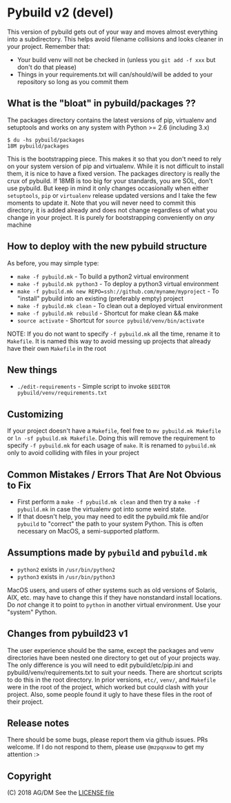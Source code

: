 # Pybuild v2 (devel)

This version of pybuild gets out of your way and moves almost everything into a subdirectory. This helps avoid filename collisions and looks cleaner in your project. Remember that:

* Your build venv will not be checked in (unless you `git add -f xxx` but don't do that please)
* Things in your requirements.txt will can/should/will be added to your repository so long as you commit them

## What is the "bloat" in pybuild/packages ??

The packages directory contains the latest versions of pip, virtualenv and setuptools and works on any system with Python >= 2.6 (including 3.x)

```
$ du -hs pybuild/packages
18M	pybuild/packages
```

This is the bootstrapping piece. This makes it so that you don't need to rely on your system version of pip and virtualenv. While it is not difficult to install them, it is nice to have a fixed version. The packages directory is really the crux of pybuild. If 18MB is too big for your standards, you are SOL, don't use pybuild. But keep in mind it only changes occasionally when either `setuptools`, `pip` or `virtualenv` release updated versions and I take the few moments to update it. Note that you will never need to commit this directory, it is added already and does not change regardless of what you change in your project. It is purely for bootstrapping conveniently on *any* machine

## How to deploy with the new pybuild structure

As before, you may simple type:

* `make -f pybuild.mk` - To build a python2 virtual environment
* `make -f pybuild.mk python3` - To deploy a python3 virtual environment
* `make -f pybuild.mk new REPO=ssh://github.com/myname/myproject` - To "install" pybuild into an existing (preferably empty) project
* `make -f pybuild.mk clean` - To clean out a deployed virtual environment
* `make -f pybuild.mk rebuild` - Shortcut for make clean && make
* `source activate` - Shortcut for `source pybuild/venv/bin/activate`

NOTE: If you do not want to specify `-f pybuild.mk` all the time, rename it to `Makefile`. It is named this way to avoid messing up projects that already have their own `Makefile` in the root

## New things

* `./edit-requirements` - Simple script to invoke `$EDITOR pybuild/venv/requirements.txt`

## Customizing

If your project doesn't have a `Makefile`, feel free to `mv pybuild.mk Makefile` or `ln -sf pybuild.mk Makefile`. Doing this will remove the requirement to specify `-f pybuild.mk` for each usage of `make`. It is renamed to `pybuild.mk` only to avoid colliding with files in your project

## Common Mistakes / Errors That Are Not Obvious to Fix

* First perform a `make -f pybuild.mk clean` and then try a `make -f pybuild.mk` in case the virtualenv got into some weird state.
* If that doesn't help, you may need to edit the pybuild.mk file and/or `pybuild` to "correct" the path to your system Python. This is often necessary on MacOS, a semi-supported platform.

## Assumptions made by `pybuild` and `pybuild.mk`

* `python2` exists in `/usr/bin/python2`
* `python3` exists in `/usr/bin/python3`

MacOS users, and users of other systems such as old versions of Solaris, AIX, etc. may have to change this if they have nonstandard install locations. Do *not* change it to point to `python` in another virtual environment. Use your "system" Python.

## Changes from pybuild23 v1

The user experience should be the same, except the packages and venv directories have been nested one directory to get out of your projects way. The only difference is you will need to edit pybuild/etc/pip.ini and pybuild/venv/requirements.txt to suit your needs. There are shortcut scripts to do this in the root directory. In prior versions, `etc/`, `venv/`, and `Makefile` were in the root of the project, which worked but could clash with your project. Also, some people found it ugly to have these files in the root of their project.

## Release notes

There should be some bugs, please report them via github issues. PRs welcome. If I do not respond to them, please use `@mzpqnxow` to get my attention :>

## Copyright

(C) 2018 AG/DM
See the [LICENSE file](pybuild/LICENSE.md)


